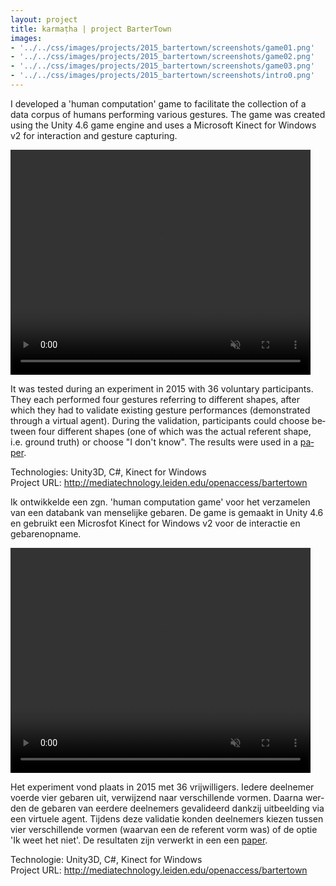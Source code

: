 ```yaml
---
layout: project
title: karmaṭha | project BarterTown
images: 
- '../../css/images/projects/2015_bartertown/screenshots/game01.png'
- '../../css/images/projects/2015_bartertown/screenshots/game02.png'
- '../../css/images/projects/2015_bartertown/screenshots/game03.png'
- '../../css/images/projects/2015_bartertown/screenshots/intro0.png'
---
```


<section class="content-block multi-lang-block">
    <div lang="en">
        <p>
                I developed a 'human computation' game to facilitate the collection of a data corpus of humans performing various gestures. The game was created using the Unity 4.6 game engine and uses a Microsoft Kinect for Windows v2 for interaction and gesture capturing.
        </p>
        <video controls
            muted
            src="/movies/bartertown.mp4"
            width="480"
            height="360"
        ></video>
        <p>
                It was tested during an experiment in 2015 with 36 voluntary participants. They each performed four gestures referring to different shapes, after which they had to validate existing gesture performances (demonstrated through a virtual agent). During the validation, participants could choose between four different shapes (one of which was the actual referent shape, i.e. ground truth) or choose "I don't know". The results were used in a <a href="http://mediatechnology.leiden.edu/research/theses/bartertown-human-computation-game-to-create-a-dataset-of-iconic-gestures">paper</a>.
        </p>
        <p>
                Technologies: Unity3D, C#, Kinect for Windows <br>
                Project URL: <a href="http://mediatechnology.leiden.edu/openaccess/bartertown">http://mediatechnology.leiden.edu/openaccess/bartertown</a>      
        </p>
    </div>
    <div lang="nl">
        <p>
                Ik ontwikkelde een zgn. 'human computation game' voor het verzamelen van een databank van menselijke gebaren. De game is gemaakt in Unity 4.6 en gebruikt een Microsfot Kinect for Windows v2 voor de interactie en gebarenopname. 
        </p> 
        <video controls
            muted
            src="/movies/bartertown.mp4"
            width="480"
            height="360"
        ></video>
        <p>                
                Het experiment vond plaats in 2015 met 36 vrijwilligers. Iedere deelnemer voerde vier gebaren uit, verwijzend naar verschillende vormen. Daarna werden de gebaren van eerdere deelnemers gevalideerd dankzij uitbeelding via een virtuele agent. Tijdens deze validatie konden deelnemers kiezen tussen vier verschillende vormen (waarvan een de referent vorm was) of de optie 'Ik weet het niet'. De resultaten zijn verwerkt in een een <a href="http://mediatechnology.leiden.edu/research/theses/bartertown-human-computation-game-to-create-a-dataset-of-iconic-gestures">paper</a>.
        </p>
        <p>
                Technologie: Unity3D, C#, Kinect for Windows<br>
                Project URL: <a href="http://mediatechnology.leiden.edu/openaccess/bartertown">http://mediatechnology.leiden.edu/openaccess/bartertown</a>          
        </p>
    </div>
</section>

